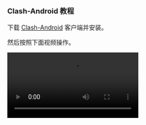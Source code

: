 ### Clash-Android 教程

下载 [Clash-Android](https://www.baidu.com) 客户端并安装。

然后按照下面视频操作。

<video src="https://github.com/atxiu/SS-Client/raw/master/Android/Clash-Android.mp4"></video>

